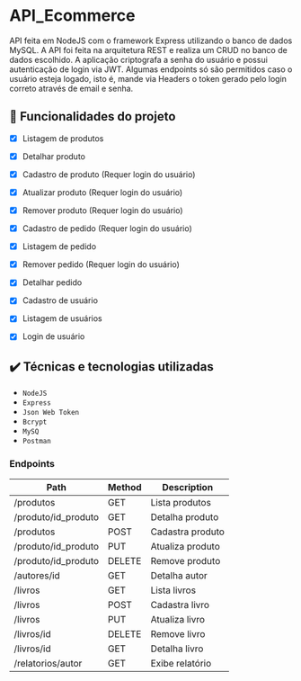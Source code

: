 # API_Ecommerce
API feita em NodeJS com o framework Express utilizando o banco de dados MySQL. 
A API foi feita na arquitetura REST e realiza um CRUD no banco de dados escolhido.
A aplicação criptografa a senha do usuário e possui autenticação de login via JWT. 
Algumas endpoints só são permitidos caso o usuário esteja logado, isto é, mande via Headers o token gerado pelo login correto através de email e senha.

## 🔨 Funcionalidades do projeto

 - [x] Listagem de produtos 
 - [x] Detalhar produto
 - [x] Cadastro de produto (Requer login do usuário)
 - [x] Atualizar produto (Requer login do usuário)
 - [x] Remover produto (Requer login do usuário)

 
 - [x] Cadastro de pedido (Requer login do usuário)
 - [x] Listagem de pedido
 - [x] Remover pedido (Requer login do usuário)
 - [x] Detalhar pedido 
 
 - [x] Cadastro de usuário
 - [x] Listagem de usuários
 - [x] Login de usuário

## ✔️ Técnicas e tecnologias utilizadas

 - ``NodeJS``
 - ``Express``
 - ``Json Web Token``
 - ``Bcrypt``
 - ``MySQ``
 - ``Postman``
 
 ### Endpoints

 Path | Method | Description
 ---|---|---
 /produtos           | GET    | Lista produtos
  /produto/id_produto         | GET    | Detalha produto
 /produtos           | POST   | Cadastra produto
 /produto/id_produto         | PUT    | Atualiza produto
 /produto/id_produto        | DELETE | Remove produto
 /autores/id        | GET    | Detalha autor
 /livros            | GET    | Lista livros
 /livros            | POST   | Cadastra livro
 /livros            | PUT    | Atualiza livro
 /livros/id         | DELETE | Remove livro
 /livros/id         | GET    | Detalha livro
 /relatorios/autor  | GET    | Exibe relatório
